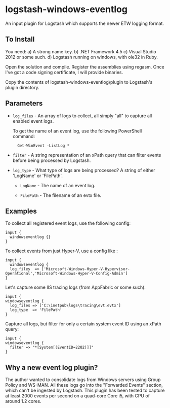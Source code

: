 logstash-windows-eventlog
=========================

An input plugin for Logstash which supports the newer ETW logging format.


To Install
----------
You need:
a) A strong name key.
b) .NET Framework 4.5
c) Visual Studio 2012 or some such.
d) Logstash running on windows, with ole32 in Ruby.

Open the solution and compile. Register the assemblies using regasm. Once I've got a code signing certificate,
I will provide binaries.

Copy the contents of logstash-windows-eventlog\plugin to Logstash's plugin directory.

Parameters
----------

* `log_files` - An array of logs to collect, all simply "all" to capture all enabled event logs.
   
   To get the name of an event log, use the following PowerShell command:
    
        Get-WinEvent -ListLog *
  
* `filter`    - A string representation of an xPath query that can filter events before being processed
              by Logstash.
* `log_type`  - What type of logs are being processed? A string of either 'LogName' or 'FilePath'.

   * `LogName` - The name of an event log.

   * `FilePath` - The filename of an evtx file.

Examples
--------

To collect all registered event logs, use the following config:

    input {
      windowseventlog {}
    }

To collect events from just Hyper-V, use a config like :

    input {
      windowseventlog {
      log_files  => ['Microsoft-Windows-Hyper-V-Hypervisor-Operational','Microsoft-Windows-Hyper-V-Config-Admin']
    }
  
Let's capture some IIS tracing logs (from AppFabric or some such):

    input {
    windowseventlog {
      log_files => ['C:\inetpub\logs\tracing\evt.evtx']
      log_type  => 'FilePath'
    }

Capture all logs, but filter for only a certain system event ID using an xPath query:
  
    input {
    windowseventlog {
      filter => "*[System[(EventID=2202)]]"
    }

Why a new event log plugin?
---------------------------
The author wanted to consolidate logs from Windows servers using Group Policy and WS-MAN. All these logs go into the
"Forwarded Events" section, which can't be ingested by Logstash. This plugin has been tested to capture at least 2000 events per second
on a quad-core Core i5, with CPU of around 1.2 cores.

